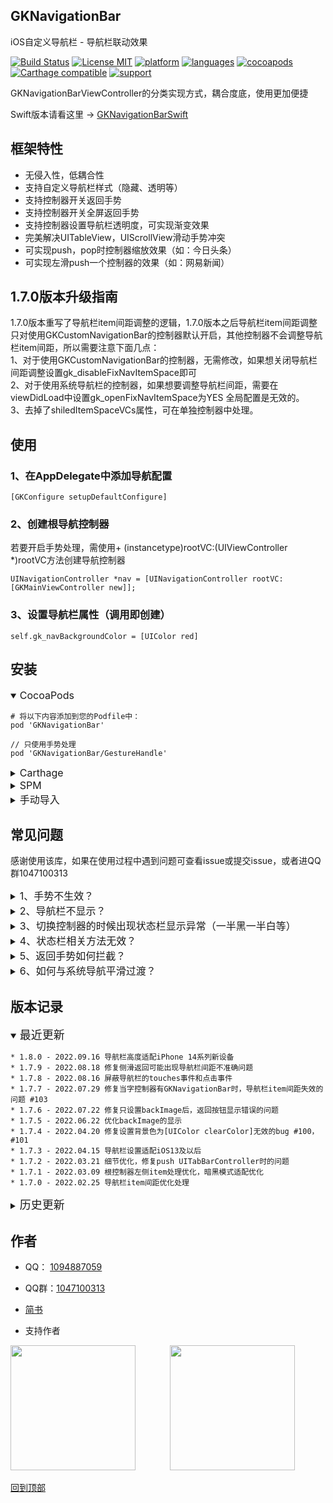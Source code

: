 ## GKNavigationBar

iOS自定义导航栏 - 导航栏联动效果

[![Build Status](http://img.shields.io/travis/QuintGao/GKNavigationBar/master.svg?style=flat)](https://travis-ci.org/QuintGao/GKNavigationBar)
[![License MIT](https://img.shields.io/badge/license-MIT-green.svg?style=flat)](https://raw.githubusercontent.com/QuintGao/GKNavigationBar/master/LICENSE)
[![platform](http://img.shields.io/cocoapods/p/GKNavigationBar.svg?style=flat)](http://cocoadocs.org/docsets/GKNavigationBar)
[![languages](https://img.shields.io/badge/language-objective--c-blue.svg)](#)
[![cocoapods](http://img.shields.io/cocoapods/v/GKNavigationBar.svg?style=flat)](https://cocoapods.org/pods/GKNavigationBar)
[![Carthage compatible](https://img.shields.io/badge/Carthage-compatible-4BC51D.svg?style=flat)](https://github.com/QuintGao/GKNavigationBar)
[![support](https://img.shields.io/badge/support-ios%208%2B-orange.svg)](#) 

GKNavigationBarViewController的分类实现方式，耦合度底，使用更加便捷

Swift版本请看这里 → [GKNavigationBarSwift](https://github.com/QuintGao/GKNavigationBarSwift)

## 框架特性

* 无侵入性，低耦合性
* 支持自定义导航栏样式（隐藏、透明等）
* 支持控制器开关返回手势
* 支持控制器开关全屏返回手势
* 支持控制器设置导航栏透明度，可实现渐变效果
* 完美解决UITableView，UIScrollView滑动手势冲突
* 可实现push，pop时控制器缩放效果（如：今日头条）
* 可实现左滑push一个控制器的效果（如：网易新闻）

## 1.7.0版本升级指南
1.7.0版本重写了导航栏item间距调整的逻辑，1.7.0版本之后导航栏item间距调整只对使用GKCustomNavigationBar的控制器默认开启，其他控制器不会调整导航栏item间距，所以需要注意下面几点：  
1、对于使用GKCustomNavigationBar的控制器，无需修改，如果想关闭导航栏间距调整设置gk_disableFixNavItemSpace即可        
2、对于使用系统导航栏的控制器，如果想要调整导航栏间距，需要在viewDidLoad中设置gk_openFixNavItemSpace为YES 全局配置是无效的。       
3、去掉了shiledItemSpaceVCs属性，可在单独控制器中处理。

## 使用
### 1、在AppDelegate中添加导航配置

```
[GKConfigure setupDefaultConfigure]
```

### 2、创建根导航控制器
若要开启手势处理，需使用+ (instancetype)rootVC:(UIViewController *)rootVC方法创建导航控制器

```
UINavigationController *nav = [UINavigationController rootVC:[GKMainViewController new]];
```

### 3、设置导航栏属性（调用即创建）
```
self.gk_navBackgroundColor = [UIColor red]
```


## 安装
<details open>
  <summary><font size=3>CocoaPods</font></summary>

```
# 将以下内容添加到您的Podfile中：
pod 'GKNavigationBar'

// 只使用手势处理
pod 'GKNavigationBar/GestureHandle'
```
</details>

<details>
  <summary><font size=3>Carthage</font></summary>

```
Cartfile文件中添加以下内容
github "QuintGao/GKNavigationBar"

执行carthage update --platform iOS
```
</details>

<details>
  <summary><font size=3>SPM</font></summary>

```
在Xcode中点击File->Swift Packages->Add Package Dependency，然后输入https://github.com/QuintGao/GKNavigationBar
```
</details>
<details>
  <summary><font size=3>手动导入</font></summary>

```
直接拖入GKNavigationBar文件夹到项目，#import "GKNavigationBar.h"，开始使用
```
</details>

## 常见问题
感谢使用该库，如果在使用过程中遇到问题可查看issue或提交issue，或者进QQ群1047100313  

<details>
  <summary><font size=3>1、手势不生效？</font></summary>

```
1、查看是否使用了+ (instancetype)rootVC:(UIViewController *)rootVC 方法初始化导航控制器  
2、查看是否在控制器中禁用了手势返回self.gk_interactivePopDisabled = YES，self.gk_fullScreenPopDisabled = YES
```
</details>

<details>
  <summary><font size=3>2、导航栏不显示？</font></summary>

```
查看是否调用了跟导航栏相关的方法，如self.gk_navTitle = @"GKNavigationBar"  
注意：只有调用跟导航栏相关的方法才会初始化导航栏！
```
</details>

<details>
  <summary><font size=3>3、切换控制器的时候出现状态栏显示异常（一半黑一半白等）</font></summary>

```
解决办法：在控制器初始化方法里面设置状态栏样式
- (instancetype)init {
    if (self = [super init]) {
        self.gk_statusBarStyle = UIStatusBarStyleLightContent;
    }
    return self;
}

```
</details>

<details>
  <summary><font size=3>4、状态栏相关方法无效？</font></summary>

```
解决办法：在基类控制器里实现下面两个方法
- (BOOL)prefersStatusBarHidden {
    return self.gk_statusBarHidden;
}

- (UIStatusBarStyle)preferredStatusBarStyle {
    return self.gk_statusBarStyle;
}
```
</details>

<details>
  <summary><font size=3>5、返回手势如何拦截？</font></summary>

```
// 重写下面的方法，拦截返回手势
#pragma mark - GKGesturePopHandlerProtocol
- (BOOL)navigationShouldPop {
    // do something
    
    return NO;
}

也可以单独处理点击返回和手势返回

// 重写下面的方法，拦截点击返回
- (BOOL)navigationShouldPopOnClick {
    // do something
    
    return NO;
}
// 重写下面的方法，拦截手势返回
- (BOOL)navigationShouldPopOnGesture {
    // do something
    
    return NO;
}
```
</details>

<details>
  <summary><font size=3>6、如何与系统导航平滑过渡？</font></summary>

```
1、开启系统导航过渡处理 nav.gk_openSystemNavHandle = YES;
2、在控制器中设置gk_popDelegate并实现下面的方法
#pragma mark - GKViewControllerPopDelegate
- (void)viewControllerPopScrollBegan {
    
}

- (void)viewControllerPopScrollUpdate:(float)progress {
    // 由于已经出栈，所以self.navigationController为nil，不能直接获取导航控制器
    UIViewController *vc = [GKConfigure visibleViewController];
    vc.navigationController.navigationBar.alpha = 1 - progress;
}

- (void)viewControllerPopScrollEnded:(BOOL)finished {
    // 由于已经出栈，所以self.navigationController为nil，不能直接获取导航控制器
    UIViewController *vc = [GKConfigure visibleViewController];
    vc.navigationController.navigationBar.alpha = 1;
    vc.navigationController.navigationBarHidden = finished;
}
```
</details>

## 版本记录

<details open>
  <summary><font size=4>最近更新</font></summary>

```
* 1.8.0 - 2022.09.16 导航栏高度适配iPhone 14系列新设备
* 1.7.9 - 2022.08.18 修复侧滑返回可能出现导航栏间距不准确问题
* 1.7.8 - 2022.08.16 屏蔽导航栏的touches事件和点击事件
* 1.7.7 - 2022.07.29 修复当字控制器有GKNavigationBar时，导航栏item间距失效的问题 #103
* 1.7.6 - 2022.07.22 修复只设置backImage后，返回按钮显示错误的问题
* 1.7.5 - 2022.06.22 优化backImage的显示
* 1.7.4 - 2022.04.20 修复设置背景色为[UIColor clearColor]无效的bug #100，#101
* 1.7.3 - 2022.04.15 导航栏设置适配iOS13及以后
* 1.7.2 - 2022.03.21 细节优化，修复push UITabBarController时的问题
* 1.7.1 - 2022.03.09 根控制器左侧item处理优化，暗黑模式适配优化
* 1.7.0 - 2022.02.25 导航栏item间距优化处理
```
</details>

<details>
  <summary><font size=4>历史更新</font></summary>

```
* 1.6.6 - 2022.01.26 新机型适配优化
* 1.6.5 - 2022.01.20 修复设置gk_disableFixNavItemSpace后gk_disableFixSpace无效的bug#93
* 1.6.4 - 2022.01.04 新增darkBackgroundImage、darkLineImage等适配暗黑模式导航图片
* 1.6.2 - 2021.12.29 修复设置gk_disableFixSpace为YES无效的bug #16
* 1.6.1 - 2021.11.08 1、修复设置gk_systemGestureHandleDisabled后TabBar偏移问题 #90
                   2、新增gk_hidesBottomBarWhenPushed，可全局配置push时是否隐藏TabBar
* 1.6.0 - 2021.09.09 修复visibleViewController方法返回错误问题
* 1.5.9 - 2021.06.25 配置类增加backgroundImage，可设置全局导航图片
* 1.5.8 - 2021.06.09 增加恢复系统导航栏显示的逻辑及方法 #86
* 1.5.7 - 2021.05.20 修复bug #78，创建导航栏item方法优化
* 1.5.6 - 2021.05.18 优化导航栏返回按钮及高度处理#77，手势处理优化
* 1.5.5 - 2021.05.14 修复导航栏间距失效的问题#76
* 1.5.4 - 2021.05.12 修复可能提前触发viewDidLoad方法的问题
* 1.5.3 - 2021.05.07 修复直接设置背景色无效的问题#71，#74，增加对非全屏的支持
* 1.5.2 - 2021.04.06 增加协议方法，解决返回手势与WKWebView中的手势冲突问题
* 1.5.1 - 2021.03.09 返回手势优化，新增backStyle对应的image，可全局配置
* 1.5.0 - 2021.03.05  
----1、优化状态栏样式修改及显隐方法，可以不用在基类实现相关方法  
----2、导航栏添加机制优化，修复某些情况下可能出现两个导航栏的bug  
----3、增加全局开启UIScrollView手势处理方法
* 1.4.3 - 2021.02.23 导航栏高度适配优化，导航栏间距调整优化，控制器增加禁止导航栏间距调整属性#62 #67
* 1.4.2 - 2021.02.20 返回拦截优化，增加同时处理点击返回和手势返回的方法
* 1.4.1 - 2021.02.07 暗黑模式适配优化，导航栏背景色和分割线颜色支持设置动态颜色
* 1.4.0 - 2020.12.25 修复边缘滑动返回失效的bug #60
* 1.3.9 - 2020.12.24 手势处理优化，解决可能出现的卡死问题，push、pop手势灵敏度优化
* 1.3.7 - 2020.12.05 手势处理优化，增加禁用系统手势处理属性
* 1.3.6 - 2020.12.02 修复iPhone 12，iPhone 12 Pro机型导航栏间距调整不准确的bug
* 1.3.4 - 2020.12.01 修复可能出现的卡死情况#53
* 1.3.3 - 2020.11.29 手势滑动优化，支持与系统导航平滑衔接、控制器屏蔽支持部分匹配
* 1.3.0 - 2020.10.29 功能模块拆分，可按需pod不同模块
* 1.2.0 - 2020.10.26 优化代码宏定义，增加自定义转场demo
* 1.1.8 - 2020.10.22 适配iPhone 12 系列手机，增加自定义转场动画属性
* 1.1.6 - 2020.09.09 修复左滑push卡住不动的bug
* 1.1.5 - 2020.08.14 修复屏蔽控制器无效的bug
* 1.1.3 - 2020.07.28 修复导航栏标题或颜色不生效的bug
* 1.1.2 - 2020.07.27 修复方法交换可能带来的crash问题
* 1.1.1 - 2020.07.23 修复手势处理对根控制器的影响
* 1.1.0 - 2020.07.22 修复手势处理存在的问题，增加属性可屏蔽某些控制器对手势处理的影响
* 1.0.9 - 2020.07.16 增加gk_backImage，可自定义返回按钮图片
* 1.0.8 - 2020.07.06 增加某些控制器对导航栏间距调整的影响
* 1.0.7 - 2020.06.22 设置导航栏间距不再局限于GKNavigationBar
* 1.0.6 - 2020.06.18 修复设置导航栏间距失效的bug
* 1.0.0 - 2020.01.14 修复设置某个导航栏间距后其他导航栏间距不准确问题
* 0.0.5 - 2020.01.02 修复某些情况下状态栏显示异常问题
* 0.0.4 - 2019.12.22 优化状态栏切换功能
* 0.0.3 - 2019.11.12 修复设置导航栏左右间距无效的问题
* 0.0.2 - 2019.11.04 优化代码，解决只调用gk_navigationItem时导航栏不出现的bug
* 0.0.1 - 2019.11.03 对GKNavigationBarViewController做了修改，使用更方便
```
</details>

## 作者

- QQ： [1094887059](http://wpa.qq.com/msgrd?v=3&uin=1094887059&site=qq&menu=yes)  
- QQ群：[1047100313](https://qm.qq.com/cgi-bin/qm/qr?k=Aj_f4C5-R3X1_KEdeb_Ttg8pxK_41ZJu&jump_from=webapi)

- [简书](https://www.jianshu.com/u/ba61bbfc87e8)

- 支持作者

<img src="https://upload-images.jianshu.io/upload_images/1598505-1637d63e4e18e103.jpg?imageMogr2/auto-orient/strip%7CimageView2/2/w/1240" width="200" height="200">
&nbsp&nbsp&nbsp&nbsp&nbsp&nbsp&nbsp&nbsp&nbsp&nbsp&nbsp&nbsp
<img src="https://upload-images.jianshu.io/upload_images/1598505-0be88fd4943d1994.jpg?imageMogr2/auto-orient/strip%7CimageView2/2/w/1240" width="200" height="200">

[回到顶部](#readme)
